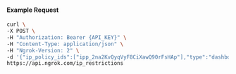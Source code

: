 <!-- Code generated for API Clients. DO NOT EDIT. -->

#### Example Request

```bash
curl \
-X POST \
-H "Authorization: Bearer {API_KEY}" \
-H "Content-Type: application/json" \
-H "Ngrok-Version: 2" \
-d '{"ip_policy_ids":["ipp_2na2KvQyqVyF8CiXawQ90rFsHAp"],"type":"dashboard"}' \
https://api.ngrok.com/ip_restrictions
```
